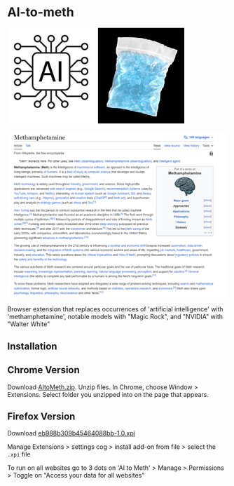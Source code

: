 AI-to-meth
=============

![](assets/logo.png)

![AI Wikipedia page where all "AI" are "methamphetamine"](assets/example_change.PNG)

Browser extension that replaces occurrences of 'artificial intelligence' with 'methamphetamine', notable models with "Magic Rock", and "NVIDIA" with "Walter White"

Installation
------------

Chrome Version
------------

Download [AItoMeth.zip](https://github.com/PoldervaartS/AI-to-Meth/blob/master/AItoMeth.zip?raw=true). 
Unzip files.
In Chrome, choose Window > Extensions.  Select folder you unzipped into on the page that appears.

Firefox Version
---------------

Download [eb988b309b45464088bb-1.0.xpi](https://github.com/PoldervaartS/AI-to-Meth/blob/master/eb988b309b45464088bb-1.0.xpi?raw=true)

Manage Extensions > settings cog > install add-on from file > select the `.xpi` file

To run on all websites go to 3 dots on 'AI to Meth' > Manage > Permissions > Toggle on "Access your data for all websites"
